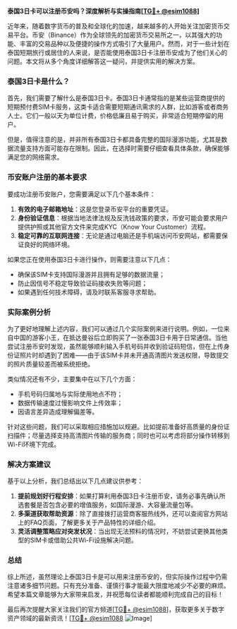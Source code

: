 **泰国3日卡可以注册币安吗？深度解析与实操指南[[TG💪+ @esim1088](https://t.me/s/esim1088)]**

近年来，随着数字货币的普及和全球化的加速，越来越多的人开始关注加密货币交易平台。币安（Binance）作为全球领先的加密货币交易所之一，以其强大的功能、丰富的交易品种以及便捷的操作方式吸引了大量用户。然而，对于一些计划在泰国短期旅行或居住的人来说，是否能使用泰国3日卡注册币安成为了他们关心的问题。本文将从多个角度详细解答这一疑问，并提供实用的解决方案。

### 泰国3日卡是什么？

首先，我们需要了解什么是泰国3日卡。泰国3日卡通常指的是某些运营商提供的短期预付费SIM卡服务，这类卡适合需要短期通讯需求的人群，比如游客或者商务人士。它们一般以天为单位计费，价格低廉且易于购买，非常适合短期停留的用户。

但是，值得注意的是，并非所有泰国3日卡都具备完整的国际漫游功能，尤其是数据流量支持方面可能存在限制。因此，在选择时需要仔细查看具体条款，确保能够满足您的网络需求。

### 币安账户注册的基本要求

要成功注册币安账户，您需要满足以下几个基本条件：
1. **有效的电子邮箱地址**：这是您登录币安平台的重要凭证。
2. **身份验证信息**：根据当地法律法规及反洗钱政策的要求，币安可能会要求用户提供护照或其他官方文件来完成KYC（Know Your Customer）流程。
3. **稳定可靠的互联网连接**：无论是通过电脑还是手机端访问币安网站，都需要保证良好的网络环境。

如果您正在使用泰国3日卡进行操作，则需要注意以下几点：
- 确保该SIM卡支持国际漫游并且拥有足够的数据流量；
- 防止因信号不稳定导致验证码接收失败等问题；
- 如果遇到任何技术障碍，请及时联系客服寻求帮助。

### 实际案例分析

为了更好地理解上述内容，我们可以通过几个实际案例来进行说明。例如，一位来自中国的游客小王，在抵达曼谷后立即购买了一张泰国3日卡用于日常通信。当他尝试注册币安时发现，虽然能够顺利输入手机号码并收到验证码短信，但在上传身份证照片时却遇到了困难——由于该SIM卡并未开通高清图片发送权限，导致提交的照片质量较差而被系统拒绝。

类似情况还有不少，主要集中在以下几个方面：
- 手机号码归属地与实际使用地点不符；
- 数据传输速度过慢影响文件上传效率；
- 因语言差异造成理解偏差等。

针对这些问题，我们可以采取相应措施加以规避。比如提前准备好高质量的身份证扫描件；尽量选择支持高清图片传输的服务商；同时也可以考虑将部分操作转移到Wi-Fi环境下完成。

### 解决方案建议

基于以上分析，我们总结出以下几点建议供参考：

1. **提前规划好行程安排**：如果打算利用泰国3日卡注册币安，请务必事先确认所选套餐是否包含必要的增值服务，如国际漫游、大容量流量包等。
2. **多渠道获取帮助资源**：除了直接拨打运营商客服热线外，还可以查阅官方网站上的FAQ页面，了解更多关于产品特性的详细介绍。
3. **灵活调整策略应对突发状况**：当出现无法预料的情况时，不妨尝试更换其他类型的SIM卡或借助公共Wi-Fi设施解决问题。

### 总结

综上所述，虽然理论上泰国3日卡是可以用来注册币安的，但实际操作过程中仍需注意诸多细节问题。只有充分准备、谨慎行事才能最大限度地减少不必要的麻烦。希望本篇文章能够为大家带来启发，并祝愿每位读者都能顺利完成自己的目标！

最后再次提醒大家关注我们的官方频道[[TG💪+ @esim1088](https://t.me/s/esim1088)]，获取更多关于数字资产领域的最新资讯！[[TG💪+ @esim1088](https://t.me/s/esim1088) ![Image](https://i.postimg.cc/4NQfJmqS/Snipaste-2025-05-13-00-14-12.png)]